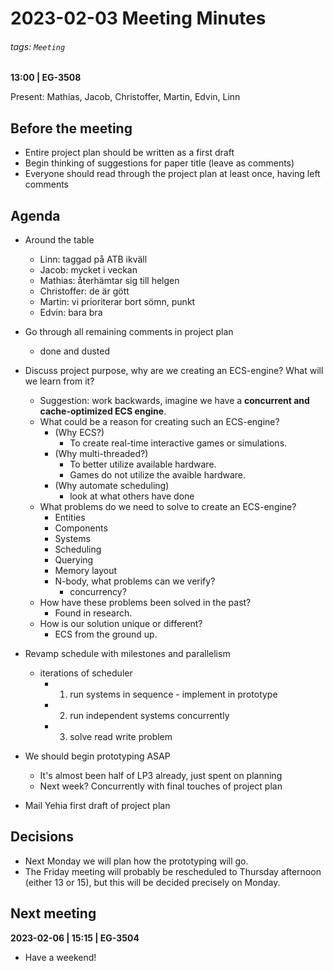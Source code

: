 # 2023-02-03 Meeting Minutes
###### tags: `Meeting`
**13:00 | EG-3508**

Present: Mathias, Jacob, Christoffer, Martin, Edvin, Linn

## Before the meeting
* Entire project plan should be written as a first draft
* Begin thinking of suggestions for paper title (leave as comments)
* Everyone should read through the project plan at least once, having left comments

## Agenda
* Around the table
    * Linn: taggad på ATB ikväll
    * Jacob: mycket i veckan
    * Mathias: återhämtar sig till helgen
    * Christoffer: de är gött
    * Martin: vi prioriterar bort sömn, punkt
    * Edvin: bara bra
* Go through all remaining comments in project plan
    * done and dusted
* Discuss project purpose, why are we creating an ECS-engine? What will we learn from it?
  * Suggestion: work backwards, imagine we have a **concurrent and cache-optimized ECS engine**.
  * What could be a reason for creating such an ECS-engine?
    * (Why ECS?)
        * To create real-time interactive games or simulations.
    * (Why multi-threaded?)
        * To better utilize available hardware.
        * Games do not utilize the avaible hardware.
    * (Why automate scheduling)
        * look at what others have done
  * What problems do we need to solve to create an ECS-engine?
    * Entities
	* Components
	* Systems
	* Scheduling
	* Querying
	* Memory layout
	* N-body, what problems can we verify?
	    * concurrency? 
  * How have these problems been solved in the past?
    * Found in research.
  * How is our solution unique or different?
    * ECS from the ground up.

* Revamp schedule with milestones and parallelism
  * iterations of scheduler
      * 1. run systems in sequence - implement in prototype
      * 2. run independent systems concurrently
      * 3. solve read write problem
* We should begin prototyping ASAP
  * It's almost been half of LP3 already, just spent on planning
  * Next week? Concurrently with final touches of project plan
* Mail Yehia first draft of project plan

## Decisions
* Next Monday we will plan how the prototyping will go.
* The Friday meeting will probably be rescheduled to Thursday afternoon (either 13 or 15), but this will be decided precisely on Monday.

## Next meeting

**2023-02-06 | 15:15 | EG-3504**

* Have a weekend!
